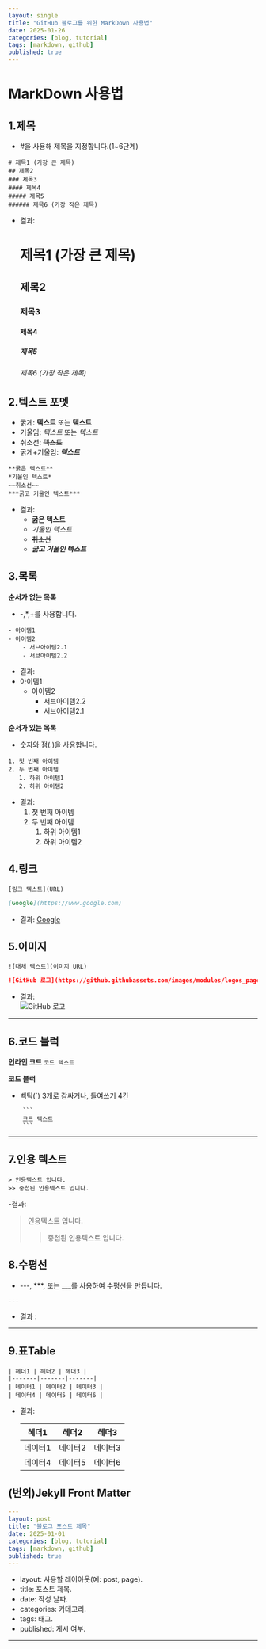 ```yaml
---
layout: single
title: "GitHub 블로그를 위한 MarkDown 사용법"
date: 2025-01-26
categories: [blog, tutorial]
tags: [markdown, github]
published: true
---
```


# MarkDown 사용법

## 1.제목

- #을 사용해 제목을 지정합니다.(1~6단계)

```
# 제목1 (가장 큰 제목)
## 제목2
### 제목3
#### 제목4
##### 제목5
###### 제목6 (가장 작은 제목)
```

- 결과:
  # 제목1 (가장 큰 제목)
  ## 제목2
  ### 제목3
  #### 제목4
  ##### 제목5
  ###### 제목6 (가장 작은 제목)

## 2.텍스트 포멧

- 굵게: **텍스트** 또는 **텍스트**
- 기울임: _텍스트_ 또는 _텍스트_
- 취소선: ~~텍스트~~
- 굵게+기울임: **_텍스트_**

```
**굵은 텍스트**
*기울인 텍스트*
~~취소선~~
***굵고 기울인 텍스트***
```

- 결과:
  - **굵은 텍스트**
  - _기울인 텍스트_
  - ~~취소선~~
  - **_굵고 기울인 텍스트_**

## 3.목록

**순서가 없는 목록**

- -,\*,+를 사용합니다.

```
- 아이템1
- 아이템2
    - 서브아이템2.1
    - 서브아이템2.2
```

- 결과:
- 아이템1
  - 아이템2
    - 서브아이템2.2
    - 서브아이템2.1

**순서가 있는 목록**

- 숫자와 점(.)을 사용합니다.

```
1. 첫 번째 아이템
2. 두 번째 아이템
   1. 하위 아이템1
   2. 하위 아이템2
```

- 결과:
  1. 첫 번째 아이템
  2. 두 번째 아이템
     1. 하위 아이템1
     2. 하위 아이템2

## 4.링크

`[링크 텍스트](URL)`

```md
[Google](https://www.google.com)
```

- 결과: [Google](https://www.google.com)

## 5.이미지

`![대체 텍스트](이미지 URL)`

```md
![GitHub 로고](https://github.githubassets.com/images/modules/logos_page/GitHub-Mark.png)
```

- 결과:  
  ![GitHub 로고](https://github.githubassets.com/images/modules/logos_page/GitHub-Mark.png)

---

## 6.코드 블럭

**인라인 코드** `코드 텍스트`

**코드 블럭**

- 벡틱(`) 3개로 감싸거나, 들여쓰기 4칸

````
    ```
    코드 텍스트
    ```
````

---

## 7.인용 텍스트

```
> 인용텍스트 입니다.
>> 중첩된 인용텍스트 입니다.
```

-결과:

> 인용텍스트 입니다.
>
> > 중첩된 인용텍스트 입니다.

## 8.수평선

- ---, \*\*\*, 또는 \_\_\_를 사용하여 수평선을 만듭니다.

```
---
```

- 결과 :

---

## 9.표Table

```
| 헤더1 | 헤더2 | 헤더3 |
|-------|-------|-------|
| 데이터1 | 데이터2 | 데이터3 |
| 데이터4 | 데이터5 | 데이터6 |
```

- 결과:

  | 헤더1   | 헤더2   | 헤더3   |
  | ------- | ------- | ------- |
  | 데이터1 | 데이터2 | 데이터3 |
  | 데이터4 | 데이터5 | 데이터6 |

## (번외)Jekyll Front Matter

```yml
---
layout: post
title: "블로그 포스트 제목"
date: 2025-01-01
categories: [blog, tutorial]
tags: [markdown, github]
published: true
---
```

- layout: 사용할 레이아웃(예: post, page).
- title: 포스트 제목.
- date: 작성 날짜.
- categories: 카테고리.
- tags: 태그.
- published: 게시 여부.

---
